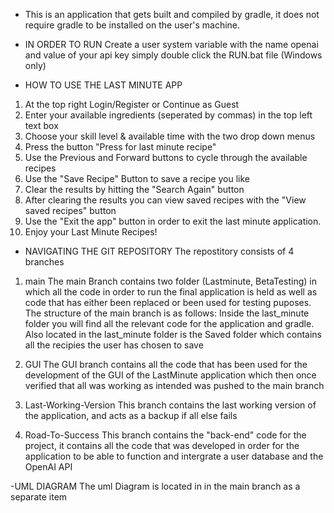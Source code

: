 - This is an application that gets built and compiled by gradle, it does not require gradle to be installed on the user's machine.

- IN ORDER TO RUN
Create a user system variable with the name openai and value of your api key
simply double click the RUN.bat file (Windows only)

- HOW TO USE THE LAST MINUTE APP
1. At the top right Login/Register or Continue as Guest
2. Enter your available ingredients (seperated by commas) in the top left text box
3. Choose your skill level & available time with the two drop down menus
4. Press the button "Press for last minute recipe"
5. Use the Previous and Forward buttons to cycle through the available recipes
6. Use the "Save Recipe" Button to save a recipe you like
7. Clear the results by hitting the "Search Again" button
8. After clearing the results you can view saved recipes with the "View saved recipes" button
9. Use the "Exit the app" button in order to exit the last minute application.
10. Enjoy your Last Minute Recipes!

- NAVIGATING THE GIT REPOSITORY
The repostitory consists of 4 branches
1. main
The main Branch contains two folder (Lastminute, BetaTesting) in which all the code in order to run the final application is held 
as well as code that has either been replaced or been used for testing puposes.
	The structure of the main branch is as follows:
	Inside the last_minute folder you will find all the relevant code for the application and gradle. Also located in the last_minute folder is the 
	Saved folder which contains all the recipies the user has chosen to save

2. GUI
The GUI branch contains all the code that has been used for the development of the GUI of the LastMinute application which then once verified that all 
was working as intended was pushed to the main branch

3. Last-Working-Version
This branch contains the last working version of the application, and acts as a backup if all else fails

4. Road-To-Success
This branch contains the "back-end" code for the project, it contains all the code that was developed in order for the application to be able to function
and intergrate a user database and the OpenAI API


-UML DIAGRAM
The uml Diagram is located in in the main branch as a separate item




